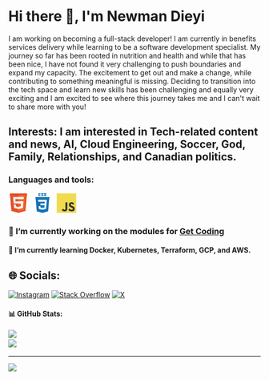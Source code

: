 # Hi there 👋, I'm Newman Dieyi

I am working on becoming a full-stack developer! I am currently in benefits services delivery while learning to be a software development specialist.
My journey so far has been rooted in nutrition and health and while that has been nice, I have not found it very challenging to push boundaries and expand my capacity. The excitement to get out and make a change, while contributing to something meaningful is missing. Deciding to transition into the tech space and learn new skills has been challenging and equally very exciting and I am excited to see where this journey takes me and I can't wait to share more with you!


## Interests: I am interested in Tech-related content and news, AI, Cloud Engineering, Soccer, God, Family, Relationships, and Canadian politics.


### Languages and tools:
 <img src="https://github.com/devicons/devicon/blob/master/icons/html5/html5-original.svg" title="HTML5" alt="HTML" width="40" height="40"/>&nbsp;
 <img src="https://github.com/devicons/devicon/blob/master/icons/css3/css3-plain-wordmark.svg"  title="CSS3" alt="CSS" width="40" height="40"/>&nbsp;
 <img src="https://github.com/devicons/devicon/blob/master/icons/javascript/javascript-original.svg" title="JavaScript" alt="JavaScript" width="40" height="40"/>&nbsp;


### 🔭 I’m currently working on the modules for <a href="https://www.getcoding.ca/">Get Coding</a>


#### 🌱 I’m currently learning Docker, Kubernetes, Terraform, GCP, and AWS.


## 🌐 Socials:
[![Instagram](https://img.shields.io/badge/Instagram-%23E4405F.svg?logo=Instagram&logoColor=white)](https://instagram.com/@nmdieyi) [![Stack Overflow](https://img.shields.io/badge/-Stackoverflow-FE7A16?logo=stack-overflow&logoColor=white)](https://stackoverflow.com/users/kene_Hugo) [![X](https://img.shields.io/badge/X-black.svg?logo=X&logoColor=white)](https://x.com/@nmhugo) 


#### 📊 GitHub Stats:
![](https://github-readme-stats.vercel.app/api?username=nudieyi&theme=dark&hide_border=false&include_all_commits=false&count_private=false)<br/>
![](https://github-readme-streak-stats.herokuapp.com/?user=nudieyi&theme=dark&hide_border=false)<br/>

<!--
![](https://github-readme-stats.vercel.app/api/top-langs/?username=nudieyi&theme=dark&hide_border=false&include_all_commits=false&count_private=false&layout=compact)
-->

---
[![](https://visitcount.itsvg.in/api?id=nudieyi&icon=0&color=0)](https://visitcount.itsvg.in)




<!--
**nudieyi/nudieyi** is a ✨ _special_ ✨ repository because its `README.md` (this file) appears on your GitHub profile.

Here are some ideas to get you started:

- 🔭 I’m currently working on ...
- 🌱 I’m currently learning ...
- 👯 I’m looking to collaborate on ...
- 🤔 I’m looking for help with ...
- 💬 Ask me about ...
- 📫 How to reach me: ...
- 😄 Pronouns: ...
- ⚡ Fun fact: ...
-->
